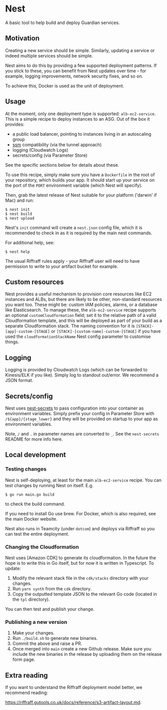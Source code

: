 # Nest

A basic tool to help build and deploy Guardian services.

## Motivation

Creating a new service should be simple. Similarly, updating a service or indeed
multiple services should be simple.

Nest aims to do this by providing a few supported deployment patterns. If you
stick to these, you can benefit from Nest updates over time - for example,
logging improvements, network security fixes, and so on.

To achieve this, Docker is used as the unit of deployment.

## Usage

At the moment, only one deployment type is supported: `alb-ec2-service`. This is
a simple recipe to deploy instances to an ASG. Out of the box it provides:

- a public load balancer, pointing to instances living in an autoscaling group
- [ssm](https://github.com/guardian/ssm-scala) compatibility (via the tunnel
  approach)
- logging (Cloudwatch Logs)
- secrets/config (via Parameter Store)

See the specific sections below for details about these.

To use this recipe, simply make sure you have a `Dockerfile` in the root of your
repository, which builds your app. It should start up your service on the port
of the `PORT` environment variable (which Nest will specify).

Then, grab the latest release of Nest suitable for your platform ('darwin' if
Mac) and run:

    $ nest init
    $ nest build
    $ nest upload

Nest's `init` command will create a `nest.json` config file, which it is
recommended to check in as it is required by the main nest commands.

For additional help, see:

    $ nest help

The usual Riffraff rules apply - your Riffraff user will need to have permission
to write to your artifact bucket for example.

## Custom resources

Nest provides a useful mechanism to provision core resources like EC2 instances
and ALBs, but there are likely to be other, non-standard resources you want too.
These might be: custom IAM policies, alarms, or a database like Elasticsearch.
To manage these, the `alb-ec2-service` recipe supports an optional
`customCloudformation` field; set it to the relative path of a valid
Cloudformation template, and this will be deployed as part of your build as a
separate Cloudformation stack. The naming convention for it is
`[STACK]-[app]-custom-[STAGE]` or `[STACK]-[custom-name]-custom-[STAGE]` if you
have used the `cloudformationStackName` Nest config parameter to customise
things.

## Logging

Logging is provided by Cloudwatch Logs (which can be forwarded to Kinesis/ELK if
you like). Simply log to standout out/error. We recommend a JSON format.

## Secrets/config

Nest uses [nest-secrets](https://github.com/guardian/nest-secrets) to pass
configuration into your container as environment variables. Simply prefix your
config in Parameter Store with `/${app}/{stage_lower}` and they will be provided
on startup to your app as environment variables.

Note, `/` and `.` in parameter names are converted to `_`. See the
`nest-secrets` README for more info here.

## Local development

### Testing changes

Nest is self-deploying, at least for the main `alb-ec2-service` recipe. You can
test changes by running Nest on itself. E.g.

    $ go run main.go build

to check the build command.

If you need to install Go use brew. For Docker, which is also required, see the
main Docker website.

Nest also runs in Teamcity (under `dotcom`) and deploys via Riffraff so you can
test the entire deployment.

### Changing the Cloudformation

Nest uses [Amazon CDK] to generate its cloudformation. In the future the hope is
to write this in Go itself, but for now it is written in Typescript. To update:

1. Modify the relevant stack file in the `cdk/stacks` directory with your changes.
2. Run `yarn synth` from the `cdk` directory.
3. Copy the outputted template JSON to the relevant Go code (located in the
   `tpl` directory).

You can then test and publish your change.

### Publishing a new version

1. Make your changes.
2. Run `./build.sh` to generate new binaries.
3. Commit the above and raise a PR.
4. Once merged into `main` create a new Github release. Make sure you include
   the new binaries in the release by uploading them on the release form page.

## Extra reading

If you want to understand the Riffraff deployment model better, we recommend
reading:

https://riffraff.gutools.co.uk/docs/reference/s3-artifact-layout.md.
